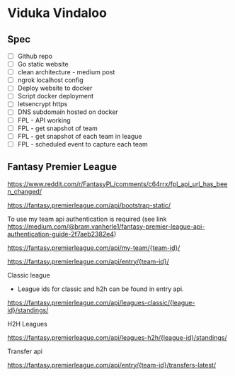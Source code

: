 # Viduka Vindaloo

## Spec

- [ ] Github repo
- [ ] Go static website
- [ ] clean architecture - medium post
- [ ] ngrok localhost config
- [ ] Deploy website to docker
- [ ] Script docker deployment
- [ ] letsencrypt https
- [ ] DNS subdomain hosted on docker
- [ ] FPL - API working
- [ ] FPL - get snapshot of team
- [ ] FPL - get snapshot of each team in league
- [ ] FPL - scheduled event to capture each team

## Fantasy Premier League

https://www.reddit.com/r/FantasyPL/comments/c64rrx/fpl_api_url_has_been_changed/

https://fantasy.premierleague.com/api/bootstrap-static/

To use my team api authentication is required (see link https://medium.com/@bram.vanherle1/fantasy-premier-league-api-authentication-guide-2f7aeb2382e4)

https://fantasy.premierleague.com/api/my-team/{team-id}/

https://fantasy.premierleague.com/api/entry/{team-id}/

Classic league

- League ids for classic and h2h can be found in entry api.

https://fantasy.premierleague.com/api/leagues-classic/{league-id}/standings/

H2H Leagues

https://fantasy.premierleague.com/api/leagues-h2h/{league-id}/standings/

Transfer api

https://fantasy.premierleague.com/api/entry/{team-id}/transfers-latest/

